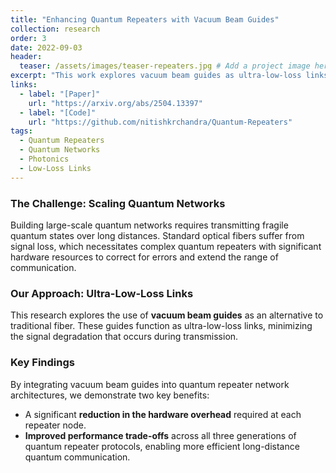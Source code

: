 ```yaml
---
title: "Enhancing Quantum Repeaters with Vacuum Beam Guides"
collection: research
order: 3
date: 2022-09-03
header:
  teaser: /assets/images/teaser-repeaters.jpg # Add a project image here
excerpt: "This work explores vacuum beam guides as ultra-low-loss links in quantum repeater networks, demonstrating reduced hardware overhead and improved performance."
links:
  - label: "[Paper]"
    url: "https://arxiv.org/abs/2504.13397"
  - label: "[Code]"
    url: "https://github.com/nitishkrchandra/Quantum-Repeaters"
tags:
  - Quantum Repeaters
  - Quantum Networks
  - Photonics
  - Low-Loss Links
---
```


### The Challenge: Scaling Quantum Networks
Building large-scale quantum networks requires transmitting fragile quantum states over long distances. Standard optical fibers suffer from signal loss, which necessitates complex quantum repeaters with significant hardware resources to correct for errors and extend the range of communication.

### Our Approach: Ultra-Low-Loss Links
This research explores the use of **vacuum beam guides** as an alternative to traditional fiber. These guides function as ultra-low-loss links, minimizing the signal degradation that occurs during transmission.

### Key Findings
By integrating vacuum beam guides into quantum repeater network architectures, we demonstrate two key benefits:
* A significant **reduction in the hardware overhead** required at each repeater node.
* **Improved performance trade-offs** across all three generations of quantum repeater protocols, enabling more efficient long-distance quantum communication.
